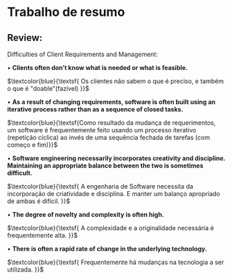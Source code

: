 # Trabalho de resumo 

## Review:

Difficulties of Client Requirements and Management: 




• **Clients often don’t know what is needed or what is feasible.**

$\textcolor{blue}{\textsf{  Os clientes não sabem o que é preciso, e também o que é "doable"(fazível) }}$ 
  
• **As a result of changing requirements, software is often built using an iterative process rather than as a sequence of closed tasks.**

$\textcolor{blue}{\textsf{Como resultado da mudança de requerimentos, um software é frequentemente feito usando um processo iterativo (repetição cíclica) ao invés de uma sequência fechada de tarefas (com começo e fim)}}$ 
 
• **Software engineering necessarily incorporates creativity and discipline. Maintaining an appropriate balance between the two is sometimes difficult.**

$\textcolor{blue}{\textsf{  A engenharia de Software necessita da incorporação de criatividade e disciplina. E manter um balanço apropriado de ambas é difícil. }}$ 
 
• **The degree of novelty and complexity is often high.**

$\textcolor{blue}{\textsf{ A complexidade e a originalidade necessária é frequentemente alta. }}$ 
  
• **There is often a rapid rate of change in the underlying technology.**

$\textcolor{blue}{\textsf{ Frequentemente há mudanças na tecnologia a ser utilizada. }}$ 
  


